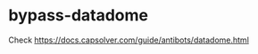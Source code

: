 # bypass-datadome
Check https://docs.capsolver.com/guide/antibots/datadome.html
                                                                                                  